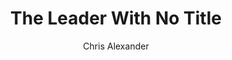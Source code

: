 ---
layout: episode
title: "The Leader With No Title"
slug: "1"
explicit: false
author: "Chris Alexander"
summary: "Sharma's The Leader Who Had No Title"
description: "Find out why I found this book to be really useful to me personally, and also what you can take away from it if you find yourself to be a leaf in a very large tree. There is great advice here too for leaders looking to inspire their team."
has_image: false
duration: "2:26"
length: 4933125
---